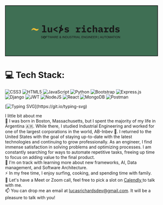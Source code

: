 ![lucas richards profile](imgs/innovation.png "Lucas Richards")
# 💻 Tech Stack:
![CSS3](https://img.shields.io/badge/css3-%231572B6.svg?style=for-the-badge&logo=css3&logoColor=white) ![HTML5](https://img.shields.io/badge/html5-%23E34F26.svg?style=for-the-badge&logo=html5&logoColor=white) ![JavaScript](https://img.shields.io/badge/javascript-%23323330.svg?style=for-the-badge&logo=javascript&logoColor=%23F7DF1E) ![Python](https://img.shields.io/badge/python-3670A0?style=for-the-badge&logo=python&logoColor=ffdd54) ![Bootstrap](https://img.shields.io/badge/bootstrap-%23563D7C.svg?style=for-the-badge&logo=bootstrap&logoColor=white) ![Express.js](https://img.shields.io/badge/express.js-%23404d59.svg?style=for-the-badge&logo=express&logoColor=%2361DAFB) ![Django](https://img.shields.io/badge/django-%23092E20.svg?style=for-the-badge&logo=django&logoColor=white) ![JWT](https://img.shields.io/badge/JWT-black?style=for-the-badge&logo=JSON%20web%20tokens) ![NodeJS](https://img.shields.io/badge/node.js-6DA55F?style=for-the-badge&logo=node.js&logoColor=white) ![React](https://img.shields.io/badge/react-%2320232a.svg?style=for-the-badge&logo=react&logoColor=%2361DAFB) ![MongoDB](https://img.shields.io/badge/MongoDB-%234ea94b.svg?style=for-the-badge&logo=mongodb&logoColor=white) ![Postman](https://img.shields.io/badge/Postman-FF6C37?style=for-the-badge&logo=postman&logoColor=white)

[![Typing SVG](https://readme-typing-svg.demolab.com/?lines=Hi+there+👋;Welcome+to+my+Github!)](https://git.io/typing-svg)

I little bit about me <br>
:mate: I was born in Boston, Massachusetts, but I spent the majority of my life in Argentina 🇦🇷. While there, I studied Industrial Engineering and worked for one of the largest corporations in the world, AB-Inbev 🍺. I returned to the United States with the goal of staying up-to-date with the latest technologies and continuing to grow professionally. As an engineer, I find immense satisfaction in solving problems and optimizing processes. I am constantly searching for ways to automate repetitive tasks, freeing up time to focus on adding value to the final product. <br>
🌱 I'm on track with learning more about new frameworks, AI, Data management, and Software Architecture.<br>
⚡  In my free time, I enjoy surfing, cooking, and spending time with family.<br>
💬 Let's have a Meet or Zoom call, feel free to pick a slot on <a href="https://calendly.com/lucasrichardsdev/30min">Calendly </a>to talk with me.<br>
📫 You can drop me an email at lucasrichardsdev@gmail.com. It will be a pleasure to talk with you!<br>



